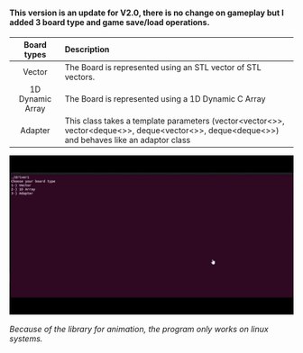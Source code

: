 #### This version is an update for V2.0, there is no change on gameplay but I added 3 board type and game save/load operations.
|Board types    |Description |
|:-----------:|:-|
| Vector | The Board is represented using an STL vector of STL vectors. |
| 1D Dynamic Array | The Board is represented using a 1D Dynamic C Array|
| Adapter | This class takes a template parameters (vector<vector<>>, vector<deque<>>, deque<vector<>>, deque<deque<>>) and behaves like an adaptor class |

<p align = "left">
  <img src="https://github.com/meteahmetyakar/Project-Tetris/blob/main/V2.5/images/V2.5.gif"/> 
</p>

*Because of the library for animation, the program only works on linux systems.*
